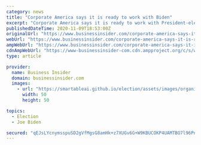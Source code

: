 ```yaml
---
category: news
title: "Corporate America says it is ready to work with Biden"
excerpt: "Corporate America says it is ready to work with President-elect Joe Biden, hoping for quick action on a new round of COVID-19 relief and infrastructure spending."
publishedDateTime: 2020-11-09T18:53:00Z
originalUrl: "https://www.businessinsider.com/corporate-america-says-it-is-ready-to-work-with-biden-2020-11"
webUrl: "https://www.businessinsider.com/corporate-america-says-it-is-ready-to-work-with-biden-2020-11"
ampWebUrl: "https://www.businessinsider.com/corporate-america-says-it-is-ready-to-work-with-biden-2020-11?amp"
cdnAmpWebUrl: "https://www-businessinsider-com.cdn.ampproject.org/c/s/www.businessinsider.com/corporate-america-says-it-is-ready-to-work-with-biden-2020-11?amp"
type: article

provider:
  name: Business Insider
  domain: businessinsider.com
  images:
    - url: "https://smartableai.github.io/election/assets/images/organizations/businessinsider.com-50x50.jpg"
      width: 50
      height: 50

topics:
  - Election
  - Joe Biden

secured: "qEJsLYcnymsspuSD2gVfMgsG8amHk+z7XUGv6G+W9KBUCOKP4UAMTBO7l96PnaBwWAF72kPRLm2I4yxAu46sXdhS0SEbfr1U7mAbJHgfIHbjyWU9YtniEAWGLsfMgQfiIjc2MMw5FQKH4JvajpM2NpO0m1UrDPsQMZLPz+uBW9bVhBgGegsfiaahb00s3oSiU7Afpf5W6cSDKuHRlyKmMm2/VjLoJ1WaG/lnJJYacHanxhyMlNDDPNN1xWSn9t7K5cgvS9nVBmEvTd7kmM7L20j5zb8KKULAUBmnvO8gM6aL4aZkwTgK3e1hGKjKBgZpY5BKZT5i1gKHnHEB2kPDA5b+Pu8ka1Q7V0eR2mYBcTE=;zvFBKnzIfeCoF/XEmXbQXw=="
---
```


